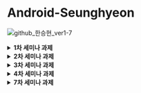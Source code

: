 <h1> Android-Seunghyeon </h1>

![github_한승현_ver1-7](https://user-images.githubusercontent.com/70698151/135753583-cb6d8b51-421f-48e2-9284-0bb3b70bb6d7.png)

<details>
  <summary><b>1차 세미나 과제</b></summary>
<div markdown="1"> 
  <h4> 필수과제 </h4>

* **GIF**

  <img src="https://user-images.githubusercontent.com/81508084/136231628-7ac1b492-31db-4810-bce0-e6e518165e19.gif" width="30%" height="30%"/>


* **SignInActivity**

  * 로그인 버튼을 눌렀을 때, ID, PW가 모두 입력되어있을 시 HomeActivity로 이동하고 그렇지 않으면 Toast 출력

    ```kotlin
        private fun clickLogin() {
            if(!binding.etSigninId.text.isNullOrBlank() && !binding.etSigninPw.text.isNullOrBlank()) {
                Toast.makeText(this, "안녕하세요 ${binding.etSigninId.text}!", Toast.LENGTH_SHORT).show()
                val intent = Intent(this, HomeActivity::class.java)
                startActivity(intent)
            } else {
                Toast.makeText(this, "ID/PW를 확인해주세요!", Toast.LENGTH_SHORT).show()
            }
        }
    ```

    * ID, PW 입력 여부는 isNullOrBlank() 메서드를 활용하여 체크하였음
    * 각 조건문 분기마다 Toast 출력하였음

  * 비밀번호 EditText는 입력 내용이 가려져 있어야하고, 모든 EditText는 미리보기가 있어야 함

    ```xml
            <EditText
                android:id="@+id/et_signin_pw"
                android:layout_width="0dp"
                android:layout_height="wrap_content"
                android:hint="@string/signin_hint_pw"
                android:inputType="textPassword"
                android:maxLines="1"
                android:ellipsize="end"
                app:layout_constraintBottom_toBottomOf="parent"
                app:layout_constraintEnd_toEndOf="parent"
                app:layout_constraintStart_toStartOf="parent"
                app:layout_constraintTop_toBottomOf="@id/tv_signin_pw" />
    ```

    * 모든 EditText마다 hint 속성을 활용하여 미리보기를 추가하였고, 비밀번호 EditText의 경우 inputType을 textPassword로 설정하여 입력 내용을 가렸음

  * 회원가입 버튼을 누를 시 SignUpActivity로 이동

    ```kotlin
        private fun clickSignUp() {
            val intent = Intent(this, SignUpActivity::class.java)
            startActivity(intent)
        }
    ```

* **SignUpActivity**

  * 회원가입 버튼을 눌렀을 때, 이름, ID, PW가 모두 입력되어있을 시 SignInActivity로 다시 돌아가고 그렇지 않으면 Toast 출력

    ```kotlin
        private fun clickSignUp() {
            if(!binding.etSignupName.text.isNullOrBlank() && !binding.etSignupId.text.isNullOrBlank() && !binding.etSignupPw.text.isNullOrBlank()) {
                Toast.makeText(this, "회원가입이 완료되었습니다.", Toast.LENGTH_SHORT).show()
                finish()
            } else {
                Toast.makeText(this, "이름/ID/PW를 확인해주세요.", Toast.LENGTH_SHORT).show()
            }
        }
    ```

    * 이름, ID, PW 입력 여부는 isNullOrBlank() 메서드를 활용하여 체크하였음
    * 각 조건문 분기마다 Toast 출력하였음
    * finish() 메서드를 활용하여 이전 스택의 Activity로 복귀하였음

  * 비밀번호 EditText는 입력 내용이 가려져 있어야하고, 모든 EditText는 미리보기가 있어야 함

    ```xml
            <EditText
                android:id="@+id/et_signup_pw"
                android:layout_width="0dp"
                android:layout_height="wrap_content"
                android:ellipsize="end"
                android:hint="@string/signin_hint_pw"
                android:inputType="textPassword"
                android:maxLines="1"
                app:layout_constraintBottom_toBottomOf="parent"
                app:layout_constraintEnd_toEndOf="parent"
                app:layout_constraintStart_toStartOf="parent"
                app:layout_constraintTop_toBottomOf="@id/tv_signup_pw" />
    ```

    * 모든 EditText마다 hint 속성을 활용하여 미리보기를 추가하였고, 비밀번호 EditText의 경우 inputType을 textPassword로 설정하여 입력 내용을 가렸음
</div>
</details>
<details>
  <summary><b>2차 세미나 과제</b></summary>
<div markdown="1"> 
  <h4> 필수과제 </h4>

* **GIF**

  <img src="https://user-images.githubusercontent.com/81508084/138326936-11d2cada-828f-458a-85a9-cc9adadbba19.gif" width="30%" height="30%"/>


* **자기소개 페이지를 만든 HomeActivity 하단에 FollowerRecyclerView, RepositoryRecyclerView 만들기(HomeActivity.kt)**

  * 각각의 RecyclerView를 담고있는 Fragment 2개 만들기

    * FollowerFragment, RepoFragment 생성

      ```xml
      <?xml version="1.0" encoding="utf-8"?>
      <FrameLayout xmlns:android="http://schemas.android.com/apk/res/android"
          xmlns:tools="http://schemas.android.com/tools"
          android:layout_width="match_parent"
          android:layout_height="match_parent"
          tools:context=".FollowerFragment">
      
          <androidx.recyclerview.widget.RecyclerView
              android:id="@+id/rcv_follower"
              android:layout_width="match_parent"
              android:layout_height="match_parent"
              tools:itemCount="5"
              tools:listitem="@layout/item_follower" />
      
      </FrameLayout>
      ```

      ```xml
      <?xml version="1.0" encoding="utf-8"?>
      <FrameLayout xmlns:android="http://schemas.android.com/apk/res/android"
          xmlns:tools="http://schemas.android.com/tools"
          android:layout_width="match_parent"
          android:layout_height="match_parent"
          tools:context=".RepoFragment">
      
          <androidx.recyclerview.widget.RecyclerView
              android:id="@+id/rcv_repo"
              android:layout_width="match_parent"
              android:layout_height="match_parent"
              tools:itemCount="5"
              tools:listitem="@layout/item_repo" />
      
      </FrameLayout>
      ```

  * 각각의 버튼을 눌렀을 때 알맞은 RecyclerView가 있는 Fragment로 전환하기

    * initTransaction() 을 구현하여 각각의 버튼을 눌렀을 때 알맞은 RecyclerView가 있는 Fragment로 전환

    * default로 보이는 Fragment는 FollowerFragment로 설정

      ```kotlin
          private fun initTransaction() {
              val followerFragment = FollowerFragment()
              val repoFragment = RepoFragment()
      
              supportFragmentManager.beginTransaction().add(R.id.frg_home_rcv, followerFragment).commit()
      
              binding.btnHomeRepo.setOnClickListener {
                  supportFragmentManager.beginTransaction().replace(R.id.frg_home_rcv, repoFragment)
                      .commit()
              }
              binding.btnHomeFollower.setOnClickListener {
                  supportFragmentManager.beginTransaction().replace(R.id.frg_home_rcv, followerFragment)
                      .commit()
              }
          }
      ```

  * 설명이 일정 길이를 넘어가면 xml의 ellipsize 속성을 활용

    ```xml
        <TextView
            android:id="@+id/tv_follower_info"
            android:layout_width="0dp"
            android:layout_height="wrap_content"
            android:ellipsize="end"
            android:maxLines="1"
            android:textSize="14sp"
            app:layout_constraintBottom_toBottomOf="parent"
            app:layout_constraintEnd_toEndOf="parent"
            app:layout_constraintStart_toStartOf="@id/tv_follower_name"
            app:layout_constraintTop_toBottomOf="@id/tv_follower_name"
            tools:text="info" />
    ```

    ```xml
        <TextView
            android:id="@+id/tv_repo_info"
            android:layout_width="0dp"
            android:layout_height="wrap_content"
            android:layout_margin="5dp"
            android:ellipsize="end"
            android:maxLines="1"
            android:textSize="14sp"
            app:layout_constraintBottom_toBottomOf="parent"
            app:layout_constraintEnd_toEndOf="parent"
            app:layout_constraintStart_toStartOf="parent"
            app:layout_constraintTop_toBottomOf="@id/tv_repo_name"
            tools:text="info" />
    ```

* **둘 중 하나의 RecyclerView는 Grid Layout으로 만들기**

  * FollowerFragment의 RecyclerView를 Grid Layout으로 설정

    ```kotlin
    binding.rcvFollower.layoutManager = GridLayoutManager(context, 2)
    ```



#### 도전과제

* **GIF**

  <img src="https://user-images.githubusercontent.com/81508084/138404967-14a36317-3cd1-4020-a738-6a06d501b3ef.gif" width="30%" height="30%"/>

* **아이템 클릭 시 상세 설명을 보여주는 Activity로 이동하기(DetailActivity.kt)**

  * 이름과 사진은 화면 전환 시 넘겨줄 것

    * Adapter 생성자에 매개변수로 itemClick 선언

      ```kotlin
      class FollowerAdapter(val itemClick: (FollowerData) -> Unit) :
          RecyclerView.Adapter<FollowerAdapter.FollowerViewHolder>()
      ```

    * Fragment에서 Adapter 객체 생성 시 itemClickListener 구현

      ```kotlin
          private val adapter by lazy {
              FollowerAdapter() {
                  val intent = Intent(context, DetailActivity::class.java)
                  intent.putExtra("profile", it.image)
                  intent.putExtra("name", it.name)
                  intent.putExtra("detailInfo", it.detailInfo)
                  startActivity(intent)
              }
          }
      ```

    * DetailActivity에서 getExtra 사용해 구현

      ```kotlin
              val profile = intent.getIntExtra("profile", 0)
              val name = intent.getStringExtra("name")
              val detailInfo = intent.getStringExtra("detailInfo")
      
              binding.imgDetailProfile.setImageResource(profile)
              binding.tvDetailName.text = name
              binding.tvDetailInfo.text = detailInfo
      ```

* **ItemDecoration 활용해서 리스트 간 간격과 구분선 주기**

  * ItemDecoration을 활용해서 구분선 넣기

    * ItemDecoration을 상속받은 MyDecoration 클래스 구현

    * onDrawOver 메서드를 오버라이드하여 구분선 넣기

      ```kotlin
          override fun onDrawOver(c: Canvas, parent: RecyclerView, state: RecyclerView.State) {
              val paint = Paint()
              paint.color = color
      
              val left = parent.paddingStart + padding
              val right = parent.width - parent.paddingEnd - padding
      
              for (i in 0 until parent.childCount) {
                  val child = parent.getChildAt(i)
                  val params = child.layoutParams as RecyclerView.LayoutParams
      
                  val top = (child.bottom + params.bottomMargin).toFloat()
                  val bottom = top + height
      
                  c.drawRect(left, top, right, bottom, paint)
              }
          }
      ```

    * getItemOffsets 메서드를 오버라이드하여 아이템 간 간격(margin) 주기

      ```kotlin
          override fun getItemOffsets(
              outRect: Rect,
              view: View,
              parent: RecyclerView,
              state: RecyclerView.State
          ) {
              super.getItemOffsets(outRect, view, parent, state)
              outRect.bottom += padding.toInt()
              outRect.top += padding.toInt()
              outRect.left += padding.toInt()
              outRect.right += padding.toInt()
          }
      ```

* **RecyclerView Item 이동 삭제 구현**

  * ItemTouchHelper.SimpleCallback 사용

    ```kotlin
    val itemTouchHelperCallback =
                object :
                    ItemTouchHelper.SimpleCallback(
                        ItemTouchHelper.LEFT or ItemTouchHelper.RIGHT or ItemTouchHelper.UP or ItemTouchHelper.DOWN,
                        ItemTouchHelper.LEFT or ItemTouchHelper.RIGHT
                    ) {
                    override fun onMove(
                        recyclerView: RecyclerView,
                        viewHolder: RecyclerView.ViewHolder,
                        target: RecyclerView.ViewHolder
                    ): Boolean {
                        val fromPos = viewHolder.adapterPosition
                        val toPos = target.adapterPosition
                        val temp = adapter.itemList[fromPos]
                        if(fromPos < toPos) {
                            for(i in fromPos until toPos) {
                                adapter.itemList[i] = adapter.itemList[i+1]
                            }
                            adapter.itemList[toPos] = temp
                        } else if(fromPos > toPos) {
                            for(i in toPos+1..fromPos) {
                                adapter.itemList[i] = adapter.itemList[i-1]
                            }
                            adapter.itemList[toPos] = temp
                        }
                        adapter.notifyItemMoved(fromPos, toPos)
    
                        return true
                    }
    
                    override fun onSwiped(viewHolder: RecyclerView.ViewHolder, direction: Int) {
                        val delPos = viewHolder.adapterPosition
                        adapter.itemList.removeAt(delPos)
                        adapter.notifyItemRemoved(delPos)
                    }
                }
            val itemTouchHelper = ItemTouchHelper(itemTouchHelperCallback)
            itemTouchHelper.attachToRecyclerView(binding.rcvFollower)
    ```

    * Grid Layout인 rcvFollower에서는 dragDirs를 상하좌우, swipeDirs를 좌우로 설정했고 Linear Layout인 rcvRepo에서는 dragDirs를 상하, swipeDirs를 좌우로 설정함

  

#### 심화과제

* **보일러 플레이트 코드 개선**
  * 보일러 플레이트 코드
    * 최소한의 변경으로 여러 곳에서 재사용되며, 반복적으로 비슷한 형태를 띄는 코드
    * BaseActivity, BaseFragment를 사용

* **보다 효율적으로 RecyclerView의 아이템을 갱신하기**
  * notifyDataSetChanged
    * Adapter가 DataSet 전부를 갱신하도록 하는 메서드
    * 리스트의 크기와 아이템 둘 다 변경되는 경우에 사용
    * 문제점: DataSet의 크기가 작은 경우에는 별로 티나지 않지만, DataSet의 크기가 커질 경우 일부만 갱신하면 될 일을 굳이 전체를 갱신한다면? >> 비효율적
  * notifyItemChanged(position: Int)
    * 특정 position의 아이템만 변경된 경우 사용
  * notifyItemRangeChanged(positionStart: Int, itemCount: Int)
    * 특정 positionStart부터 itemCount 개수만큼 아이템이 변경된 경우 사용
  * notifyItemInserted(position: Int)
    * 특정 position에 아이템이 삽입된 경우 사용
  * notifyItemRangeInserted(positionStart:Int, itemCount: Int)
    * 특정 positionStart부터 itemCount 개수만큼 아이템이 삽입된 경우 사용
  * notifyItemRemoved(position: Int)
    * 특정 position에서 아이템이 삭제된 경우 사용
    * **ItemTouchHelper.SimpleCallback의 onSwipe에서 아이템 삭제했을 때 사용함**
  * notifyItemRangeRemoved(positionStart: Int, itemCount: Int)
    * 특정 positionStart부터 itemCount 개수만큼 아이템이 삭제된 경우 사용
  * notifyItemMoved(fromPosition: Int, toPosition: Int)
    * fromPosition에 있던 아이템이 toPosition으로 이동한 경우 사용
    * **ItemTouchHelper.SimpleCallback의 onMove에서 아이템 이동했을 때 사용함**
</div>
</details>
  
<details>
<summary><b>3차 세미나 과제</b></summary>
<div markdown="1"> 
  <h4> 필수과제 </h4>

* **GIF**
  
  <img src="https://user-images.githubusercontent.com/81508084/141163971-5377cac6-6d6c-4652-9884-693717d27689.gif" width="30%" height="30%"/>


* **과제에 디자인 적용하기**


  * **로그인 화면 / 회원가입 화면**


    * EditText에 selector 활용하기(focus 되었을 때, 안 되었을 때)


      * selector_textbox

        ```xml
        <?xml version="1.0" encoding="utf-8"?>
        <selector xmlns:android="http://schemas.android.com/apk/res/android">
            <item android:drawable="@drawable/shape_textbox_not_empty" android:state_focused="true" />
            <item android:drawable="@drawable/shape_textbox_empty" android:state_focused="false" />
        </selector>
        ```

    * 간단한 도형들은 ShapeDrawable로 직접 만들기


      * shape_textbox_not_empty.xml

        ```xml
        <?xml version="1.0" encoding="utf-8"?>
        <selector xmlns:android="http://schemas.android.com/apk/res/android">
            <item android:drawable="@drawable/shape_textbox_not_empty" android:state_focused="true" />
            <item android:drawable="@drawable/shape_textbox_empty" android:state_focused="false" />
        </selector>
        ```

      * shape_textbox_empty.xml

        ```xml
        <?xml version="1.0" encoding="utf-8"?>
        <shape xmlns:android="http://schemas.android.com/apk/res/android"
            android:shape="rectangle">
            <solid android:color="@color/textbox_empty_body" />
            <stroke
                android:width="1dp"
                android:color="@color/textbox_empty_border" />
            <padding
                android:bottom="13dp"
                android:left="16dp"
                android:right="16dp"
                android:top="13dp" />
            <corners android:radius="5dp" />
        </shape>
        ```

      * shape_button_sign.xml

        ```xml
        <?xml version="1.0" encoding="utf-8"?>
        <shape xmlns:android="http://schemas.android.com/apk/res/android"
            android:shape="rectangle">
            <solid android:color="@color/medium_pink" />
            <corners android:radius="5dp" />
            <padding
                android:bottom="12dp"
                android:top="12dp" />
        </shape>
        ```

  * **ProfileFragment**


    * Button에 selector 활용하기(선택되었을 때, 안 되었을 때)


      * selector_button.xml

        ```xml
        <?xml version="1.0" encoding="utf-8"?>
        <selector xmlns:android="http://schemas.android.com/apk/res/android">
            <item android:state_selected="true" android:drawable="@drawable/shape_selected_button"/>
            <item android:state_selected="false" android:drawable="@drawable/shape_unselected_button"/>
        </selector>
        ```

      * shape_selected_button.xml

        ```xml
        <?xml version="1.0" encoding="utf-8"?>
        <shape xmlns:android="http://schemas.android.com/apk/res/android"
            android:shape="rectangle">
            <solid android:color="@color/button_selected" />
            <corners android:radius="5dp" />
        </shape>
        ```

      * shape_unselected_button.xml

        ```xml
        <?xml version="1.0" encoding="utf-8"?>
        <shape xmlns:android="http://schemas.android.com/apk/res/android"
            android:shape="rectangle">
            <solid android:color="@color/textbox_empty_body" />
            <corners android:radius="5dp" />
        </shape>
        ```

    * 이미지의 경우 Glide의 CircleCrop 기능 활용해서 넣어주기


      * ProfileFragment.kr

        ```kotlin
            private fun initProfilePicture() {
                Glide.with(requireContext())
                    .load("https://avatars.githubusercontent.com/u/81508084?v=4")
                    .circleCrop()
                    .into(binding.imgProfilePicture)
            }
        ```

    * 하단에 BottomNavigation 넣어주기


      * MainActivity.kt

        ```kotlin
            private fun initViewPagerAdapter() {
                val fragmentList = listOf(profileFragment, homeFragment, cameraFragment)
                viewPagerAdapter = MainViewPagerAdapter(this)
                viewPagerAdapter.fragments.addAll(fragmentList)
                binding.vpMain.adapter = viewPagerAdapter
            }
        
            private fun initBottomNavigation() {
                binding.vpMain.registerOnPageChangeCallback(object: ViewPager2.OnPageChangeCallback() {
                    override fun onPageSelected(position: Int) {
                        binding.bnvMain.menu.getItem(position).isChecked = true
                    }
                })
        
                binding.bnvMain.setOnItemSelectedListener {
                    binding.vpMain.currentItem = when(it.itemId) {
                        R.id.menu_profile -> PROFILE_FRAGMENT
                        R.id.menu_home -> HOME_FRAGMENT
                        else -> CAMERA_FRAGMENT
                    }
                    return@setOnItemSelectedListener true
                }
            }
        
            private companion object {
                const val PROFILE_FRAGMENT = 0
                const val HOME_FRAGMENT = 1
                const val CAMERA_FRAGMENT = 2
            }
        ```

  * **HomeFragment**


    * 3차 세미나에서 배웠던 TabLayout + ViewPager2 넣어주기


      * HomeFragment.kt

        ```kotlin
            private fun initViewPager() {
                val fragmentList = listOf(homeFollowingFragment, homeFollowerFragment)
                viewPagerAdapter = HomeViewPagerAdapter(this)
                viewPagerAdapter.fragments.addAll(fragmentList)
                binding.vpHome.adapter = viewPagerAdapter
            }
        
            private fun initTabLayout() {
                val tabLabel = listOf("팔로잉", "팔로워")
        
                TabLayoutMediator(binding.tabHome, binding.vpHome) { tab, position ->
                    tab.text = tabLabel[position]
                }.attach()
            }
        ```

  <h4> 도전과제 </h4>

* **ViewPager2 중첩 스크롤 문제 해결하기**

  * NestedScrollableHost로 내부 ViewPager2를 wrapping하여 처리함

    * NestedScrollableHost.kt

      ```kotlin
      class NestedScrollableHost : FrameLayout {
          constructor(context: Context) : super(context)
          constructor(context: Context, attrs: AttributeSet?) : super(context, attrs)
      
          private var touchSlop = 0
          private var initialX = 0f
          private var initialY = 0f
          private val parentViewPager: ViewPager2?
              get() {
                  var v: View? = parent as? View
                  while (v != null && v !is ViewPager2) {
                      v = v.parent as? View
                  }
                  return v as? ViewPager2
              }
      
          private val child: View? get() = if (childCount > 0) getChildAt(0) else null
      
          init {
              touchSlop = ViewConfiguration.get(context).scaledTouchSlop
          }
      
          private fun canChildScroll(orientation: Int, delta: Float): Boolean {
              val direction = -delta.sign.toInt()
              return when (orientation) {
                  0 -> child?.canScrollHorizontally(direction) ?: false
                  1 -> child?.canScrollVertically(direction) ?: false
                  else -> throw IllegalArgumentException()
              }
          }
      
          override fun onInterceptTouchEvent(e: MotionEvent): Boolean {
              handleInterceptTouchEvent(e)
              return super.onInterceptTouchEvent(e)
          }
      
          private fun handleInterceptTouchEvent(e: MotionEvent) {
              val orientation = parentViewPager?.orientation ?: return
      
              // Early return if child can't scroll in same direction as parent
              if (!canChildScroll(orientation, -1f) && !canChildScroll(orientation, 1f)) {
                  return
              }
      
              if (e.action == MotionEvent.ACTION_DOWN) {
                  initialX = e.x
                  initialY = e.y
                  parent.requestDisallowInterceptTouchEvent(true)
              } else if (e.action == MotionEvent.ACTION_MOVE) {
                  val dx = e.x - initialX
                  val dy = e.y - initialY
                  val isVpHorizontal = orientation == ORIENTATION_HORIZONTAL
      
                  // assuming ViewPager2 touch-slop is 2x touch-slop of child
                  val scaledDx = dx.absoluteValue * if (isVpHorizontal) .5f else 1f
                  val scaledDy = dy.absoluteValue * if (isVpHorizontal) 1f else .5f
      
                  if (scaledDx > touchSlop || scaledDy > touchSlop) {
                      if (isVpHorizontal == (scaledDy > scaledDx)) {
                          // Gesture is perpendicular, allow all parents to intercept
                          parent.requestDisallowInterceptTouchEvent(false)
                      } else {
                          // Gesture is parallel, query child if movement in that direction is possible
                          if (canChildScroll(orientation, if (isVpHorizontal) dx else dy)) {
                              // Child can scroll, disallow all parents to intercept
                              parent.requestDisallowInterceptTouchEvent(true)
                          } else {
                              // Child cannot scroll, allow all parents to intercept
                              parent.requestDisallowInterceptTouchEvent(false)
                          }
                      }
                  }
              }
          }
      }
      ```

    * fragment_home.xml

      ```xml
          <co.kr.soptandroidseminar.home.NestedScrollableHost
              android:id="@+id/nsh_home"
              android:layout_width="match_parent"
              android:layout_height="0dp"
              app:layout_constraintBottom_toBottomOf="parent"
              app:layout_constraintEnd_toEndOf="parent"
              app:layout_constraintStart_toStartOf="parent"
              app:layout_constraintTop_toBottomOf="@id/tab_home">
      
              <androidx.viewpager2.widget.ViewPager2
                  android:id="@+id/vp_home"
                  android:layout_width="match_parent"
                  android:layout_height="match_parent" />
      
          </co.kr.soptandroidseminar.home.NestedScrollableHost>
      ```

* **리스트에 각기 다른 이미지 넣기**

  * RecyclerView의 data class에 url을 저장할 변수 추가

    * FollowerData.kt

      ```kotlin
      data class FollowerData(
          val image: String,
          val name: String,
          val info: String,
          val detailInfo: String,
      )
      ```

    * FollowerAdapter.kt

      ```kotlin
      fun onBind(data: FollowerData) {
                  Glide.with(binding.imgFollowerProfile.context)
                      .load(data.image)
                      .circleCrop()
                      .into(binding.imgFollowerProfile)
      
                  binding.tvFollowerName.text = data.name
                  binding.tvFollowerInfo.text = data.info
      
                  binding.root.setOnClickListener {
                      itemClick(data)
                  }
              }
      ```

  <h4> 심화과제 </h4>

* 갤러리에서 받아온 이미지(uri)를 Glide로 화면에 띄워보기

  * 인텐트를 이용해 갤러리에 접근

    ```kotlin
        private fun openGallery() {
            val intent = Intent(Intent.ACTION_PICK)
            intent.type = MediaStore.Images.Media.CONTENT_TYPE
            activityLauncher.launch(intent)
        }
    ```

  * 사진데이터를 uri 형식으로 받아온 이후 Glide로 이미지뷰에 띄우기

    ```kotlin
        private val activityLauncher: ActivityResultLauncher<Intent> =
            registerForActivityResult(ActivityResultContracts.StartActivityForResult()) {
                if(it.resultCode == RESULT_OK && it.data != null) {
                    val imageUri = it.data?.data
                    runCatching {
                        Glide.with(this)
                            .load(imageUri)
                            .into(binding.imgCamera)
                    }.onFailure {
                        makeToast("사진 첨부 실패")
                    }
                } else if(it.resultCode == RESULT_CANCELED) {
                    makeToast("사진 선택 취소")
                }
            }
    ```
</div>
</details>

<details>
<summary><b>4차 세미나 과제</b></summary>
<div markdown="1"> 
    <h4> 필수과제 </h4>

* **GIF**

  <img src="https://user-images.githubusercontent.com/81508084/141174588-b604a63e-25cd-43de-91e8-04177bdbcf48.gif" width="30%" height="30%"/>


* **로그인/회원가입 API 연동**


  * SeminarService.kt

    ```kotlin
    interface SeminarService {
        @POST("user/signup")
        fun postSignUp(
            @Body body: RequestSignUpData
        ) : Call<ResponseSignUpData>
    
        @POST("user/login")
        fun postSingIn(
            @Body body: RequestSignInData
        ) : Call<ResponseSignInData>
    }
    ```

  * RequestSignInData.kt

    ```kotlin
    data class RequestSignInData(
        val email: String,
        val password: String,
    )
    ```

  * ResponseSignInData.kt

    ```kotlin
    data class ResponseSignInData(
        val status: Int,
        val success: Boolean,
        val message: String,
        val data: Data
    )  {
        data class Data(
            val id: Int,
            val name: String,
            val email: String,
        )
    }
    ```

  * RequestSignUpData.kt

    ```kotlin
    data class RequestSignUpData(
        val email: String,
        val name: String,
        val password: String,
    )
    ```

  * ResponseSignUpData.kt

    ```kotlin
    data class ResponseSignUpData(
        val status: Int,
        val success: Boolean,
        val message: String,
        val data: Data
    ) {
        data class Data(
            val id: Int,
            val name: String,
            val password: String,
            val email: String,
        )
    }
    ```


  * SignUpActivity.kt

    ```kotlin
        private fun clickSignUp() {
            if(!binding.etSignupName.text.isNullOrBlank() && !binding.etSignupId.text.isNullOrBlank() && !binding.etSignupPw.text.isNullOrBlank()) {
                val requestSignUpData = RequestSignUpData(
                    binding.etSignupId.text.toString(),
                    binding.etSignupName.text.toString(),
                    binding.etSignupPw.text.toString()
                )
    
                val call: Call<ResponseSignUpData> = ApiService.seminarService.postSignUp(requestSignUpData)
    
                call.enqueue(object: Callback<ResponseSignUpData> {
                    override fun onResponse(
                        call: Call<ResponseSignUpData>,
                        response: Response<ResponseSignUpData>
                    ) {
                        if(response.isSuccessful) {
                            val data = response.body()
                            Toast.makeText(this@SignUpActivity, data?.message, Toast.LENGTH_SHORT).show()
                        } else {
                            Log.d("server connect : SignUp", "error")
                            Log.d("server connect : SignUp", "$response.errorBody()")
                            Log.d("server connect : SignUp", response.message())
                            Log.d("server connect : SignUp", "${response.code()}")
                            Toast.makeText(this@SignUpActivity, "회원가입 실패", Toast.LENGTH_SHORT).show()
                        }
                    }
    
                    override fun onFailure(call: Call<ResponseSignUpData>, t: Throwable) {
                        Toast.makeText(this@SignUpActivity, "회원가입 실패", Toast.LENGTH_SHORT).show()
                    }
                })
    
                finish()
            } else {
                Toast.makeText(this, "이름/ID/PW를 확인해주세요.", Toast.LENGTH_SHORT).show()
            }
        }
    ```

  * SignInActivity.kt

    ```kotlin
        private fun clickLogin() {
            if(!binding.etSigninId.text.isNullOrBlank() && !binding.etSigninPw.text.isNullOrBlank()) {
                val requestSignInData = RequestSignInData(
                    binding.etSigninId.text.toString(),
                    binding.etSigninPw.text.toString()
                )
    
                val call: Call<ResponseSignInData> = ApiService.seminarService.postSingIn(requestSignInData)
    
                call.enqueue(object: Callback<ResponseSignInData> {
                    override fun onResponse(
                        call: Call<ResponseSignInData>,
                        response: Response<ResponseSignInData>
                    ) {
                        if(response.isSuccessful) {
                            val data = response.body()?.data
                            Toast.makeText(this@SignInActivity, "안녕하세요 ${data?.name}!", Toast.LENGTH_SHORT).show()
                            val intent = Intent(this@SignInActivity, MainActivity::class.java)
                            intent.putExtra("name", data?.name)
                            intent.putExtra("email", data?.email)
                            startActivity(intent)
                        } else {
                            Log.d("server connect : SignIn", "error")
                            Log.d("server connect : SignIn", "$response.errorBody()")
                            Log.d("server connect : SignIn", response.message())
                            Log.d("server connect : SignIn", "${response.code()}")
                            Toast.makeText(this@SignInActivity, "로그인 실패", Toast.LENGTH_SHORT).show()
                            val intent = Intent(this@SignInActivity, MainActivity::class.java)
                            intent.putExtra("name", "hansh0101")
                            intent.putExtra("email", binding.etSigninId.text.toString())
                            startActivity(intent)
                        }
                    }
    
                    override fun onFailure(call: Call<ResponseSignInData>, t: Throwable) {
                        Toast.makeText(this@SignInActivity, "로그인 실패", Toast.LENGTH_SHORT).show()
                    }
                })
            } else {
                Toast.makeText(this, "ID/PW를 확인해주세요!", Toast.LENGTH_SHORT).show()
            }
        }
    ```

  <h4> 도전과제 </h4>

* **Github API 연동해서 리스트로 띄우기**

  * 유저 프로필, 팔로워 리스트, 레포지토리 리스트 불러오기

    * GithubService.kt

      ```kotlin
      interface GithubService {
          @GET("/users/{username}")
          fun getUserInfo(
              @Path("username") username: String
          ): Call<ResponseUserInfoData>
      
          @GET("/users/{username}/followers")
          fun getFollowerList(
              @Path("username") username: String
          ): Call<List<ResponseFollowerData>>
      
          @GET("/users/{username}/repos")
          fun getRepoList(
              @Path("username") username: String
          ): Call<List<ResponseRepoData>>
      }
      ```

    * ResponseUserInfoData.kt

      ```kotlin
      data class ResponseUserInfoData(
          val avatar_url: String,
          val bio: String?,
          val login: String,
          val name: String,
      )
      ```

    * ResponseFollowerData.kt

      ```kotlin
      data class ResponseFollowerData(
          val login: String,
      )
      ```

    * ResponseRepoData.kt

      ```kotlin
      data class ResponseRepoData(
          val name: String,
          val description: String,
      )
      ```

    * ProfileFragment.kt

      ```kotlin
          private fun getServerData() {
              val call: Call<ResponseUserInfoData> = ApiService.githubService.getUserInfo(username)
      
              call.enqueue(object : Callback<ResponseUserInfoData> {
                  override fun onResponse(
                      call: Call<ResponseUserInfoData>,
                      response: Response<ResponseUserInfoData>
                  ) {
                      if (response.isSuccessful) {
                          val data = response.body()
                          data?.avatar_url?.let { initProfilePicture(it) }
                          binding.tvProfileName.text = data?.name
                          binding.tvProfileId.text = data?.login
                          data?.bio?.let { binding.tvProfileIntro.text = it }
                          initTransaction()
                      } else {
                          Log.d("server connect : Profile Fragment", "error")
                          Log.d("server connect : Profile Fragment", "$response.errorBody()")
                          Log.d("server connect : Profile Fragment", response.message())
                          Log.d("server connect : Profile Fragment", "${response.code()}")
                      }
                  }
      
                  override fun onFailure(call: Call<ResponseUserInfoData>, t: Throwable) {
                      Log.d("server connect : Profile Fragment", "error: ${t.message}")
                  }
              })
          }
      ```

    * FollowerFragment.kt

      ```kotlin
          private fun getFollowerList() {
              val call: Call<List<ResponseFollowerData>> =
                  ApiService.githubService.getFollowerList(username)
      
              call.enqueue(object : Callback<List<ResponseFollowerData>> {
                  override fun onResponse(
                      call: Call<List<ResponseFollowerData>>,
                      response: Response<List<ResponseFollowerData>>
                  ) {
                      if (response.isSuccessful) {
                          val data = response.body()
                          if (data != null) {
                              getFollowerInfo(data)
                          }
                      } else {
                          Log.d("server connect : Follower Fragment", "error")
                          Log.d("server connect : Follower Fragment", "$response.errorBody()")
                          Log.d("server connect : Follower Fragment", response.message())
                          Log.d("server connect : Follower Fragment", "${response.code()}")
                      }
                  }
      
                  override fun onFailure(call: Call<List<ResponseFollowerData>>, t: Throwable) {
                      Log.d("server connect : Follower Fragment", "error: ${t.message}")
                  }
              })
          }
      ```

      ```kotlin
          private fun getFollowerInfo(list: List<ResponseFollowerData>) {
              list.forEach {
                  val call: Call<ResponseUserInfoData> = ApiService.githubService.getUserInfo(it.login)
      
                  call.enqueue(object : Callback<ResponseUserInfoData> {
                      override fun onResponse(
                          call: Call<ResponseUserInfoData>,
                          response: Response<ResponseUserInfoData>
                      ) {
                          if (response.isSuccessful) {
                              val data = response.body()
                              adapter.itemList.add(
                                  FollowerData(
                                      data?.avatar_url,
                                      data?.login,
                                      data?.name,
                                      data?.bio
                                  )
                              )
                              adapter.notifyItemInserted(adapter.itemList.size - 1)
                              Log.d("server connect : Follower Fragment", "success")
                              Log.d("server connect : Follower Fragment", it.login)
                          } else {
                              Log.d("server connect : Follower Fragment", "error")
                              Log.d("server connect : Follower Fragment", "$response.errorBody()")
                              Log.d("server connect : Follower Fragment", response.message())
                              Log.d("server connect : Follower Fragment", "${response.code()}")
                          }
                      }
      
                      override fun onFailure(call: Call<ResponseUserInfoData>, t: Throwable) {
                          Log.d("server connect: FollowerFragment", "error: ${t.message}")
                      }
                  })
              }
              initRecyclerView()
          }
      ```

    * RepoFragment.kt

      ```kotlin
          private fun getRepoList() {
              val call: Call<List<ResponseRepoData>> = ApiService.githubService.getRepoList(username)
      
              call.enqueue(object : Callback<List<ResponseRepoData>> {
                  override fun onResponse(
                      call: Call<List<ResponseRepoData>>,
                      response: Response<List<ResponseRepoData>>
                  ) {
                      if (response.isSuccessful) {
                          val data = response.body()
                          data?.forEach {
                              adapter.itemList.add(
                                  RepoData(
                                      it.name,
                                      it.description
                                  )
                              )
                              adapter.notifyItemInserted(adapter.itemList.size - 1)
                          }
                      } else {
                          Log.d("server connect : Repo Fragment", "error")
                          Log.d("server connect : Repo Fragment", "$response.errorBody()")
                          Log.d("server connect : Repo Fragment", response.message())
                          Log.d("server connect : Repo Fragment", "${response.code()}")
                      }
                  }
      
                  override fun onFailure(call: Call<List<ResponseRepoData>>, t: Throwable) {
                      Log.d("server connect : Repo Fragment", "error: ${t.message}")
                  }
              })
          }
      ```

* **OkHttp 활용해보기**

  * ApiService.kt

    ```kotlin
        private val soptRetrofit: Retrofit = Retrofit.Builder()
            .baseUrl(BASE_URL_SOPT)
            .client(provideSoptOkHttpClient(SoptInterceptor()))
            .addConverterFactory(GsonConverterFactory.create())
            .build()
            
        private fun provideSoptOkHttpClient(
            interceptor: SoptInterceptor
        ): OkHttpClient =
            OkHttpClient.Builder()
                .run {
                    addInterceptor(interceptor)
                    build()
                }
    
        class SoptInterceptor : Interceptor {
            @Throws(IOException::class)
            override fun intercept(chain: Interceptor.Chain): Response = with(chain) {
                val newRequest =
                    request().newBuilder()
                        .addHeader("Content-Type", "application/json")
                        .build()
    
                proceed(newRequest)
            }
        }
    ```
</div>
</details>

<details>
<summary><b>7차 세미나 과제</b></summary>
<div markdown="1"> 
  <h4> 필수과제 </h4>

* **GIF**

  <img src="https://user-images.githubusercontent.com/81508084/146097916-ae7df43d-c853-41cf-bd0b-975a85d866c6.gif" width="30%" height="30%"/>


* **온보딩 화면 만들기**


    * OnBoardingActivity 위에 OnBoardingOneFragment, OnBoardingTwoFragment, OnBoardingThreeFragment 띄움


    * OnBoardingOneFragment.kt

      ```kotlin
          private fun skipOnBoarding() {
              binding.btnOnboardingOne.setOnClickListener {
                  findNavController().navigate(R.id.action_frg_onboarding_one_to_frg_onboarding_two)
              }
          }
      ```


    * OnBoardingTwoFragment.kt

      ```kotlin
          private fun skipOnBoarding() {
              binding.btnOnboardingTwo.setOnClickListener {
                  findNavController().navigate(R.id.action_frg_onboarding_two_to_frg_onboarding_three)
              }
          }
      ```


    * OnBoardingThreeFragment.kt

      ```kotlin
          private fun skipOnBoarding() {
              binding.btnOnboardingThree.setOnClickListener {
                  val intent = Intent(requireContext(), SignInActivity::class.java)
                  startActivity(intent)
                  (activity as OnBoardingActivity).finish()
              }
          }
      ```


* **SharedPreferences 활용해서 자동로그인 / 자동로그인 해제 구현하기**


  * SharedPreference.kt

    ```kotlin
    object SharedPreference {
        private const val STORAGE_KEY = "USER_AUTH"
        private const val AUTO_LOGIN = "AUTO_LOGIN"
        private const val USER_ID = "USER_ID"
        private const val USER_EMAIL = "USER_EMAIL"
    
        fun getAutoLogin(context: Context): Boolean {
            return getSharedPreference(context).getBoolean(AUTO_LOGIN, false)
        }
    
        fun getUserId(context: Context): String? {
            return getSharedPreference(context).getString(USER_ID, "")
        }
    
        fun getUserEmail(context: Context): String? {
            return getSharedPreference(context).getString(USER_EMAIL, "")
        }
    
        fun setAutoLogin(context: Context, value: Boolean, userId: String, userEmail: String) {
            getSharedPreference(context).edit()
                .putBoolean(AUTO_LOGIN, value)
                .putString(USER_ID, userId)
                .putString(USER_EMAIL, userEmail)
                .apply()
        }
    
        fun removeAutoLogin(context: Context) {
            getSharedPreference(context).edit()
                .remove(AUTO_LOGIN)
                .apply()
        }
    
        fun clearAutoLogin(context: Context) {
            getSharedPreference(context).edit()
                .clear()
                .apply()
        }
    
        fun getSharedPreference(context: Context): SharedPreferences {
            return context.getSharedPreferences(STORAGE_KEY, Context.MODE_PRIVATE)
        }
    }
    ```

  * SignInActivity.kt

    ```kotlin
        private fun clickLogin() {
            if(!binding.etSigninId.text.isNullOrBlank() && !binding.etSigninPw.text.isNullOrBlank()) {
                val requestSignInData = RequestSignInData(
                    binding.etSigninId.text.toString(),
                    binding.etSigninPw.text.toString()
                )
    
                val call = ApiService.seminarService.postSingIn(requestSignInData)
                call.enqueueUtil(
                    onSuccess = {
                        simpleToast("안녕하세요 ${it.data.name}")
                        val intent = Intent(this@SignInActivity, MainActivity::class.java)
                        SharedPreference.setAutoLogin(this@SignInActivity, true, "hansh0101", it.data.email)
                        startActivity(intent)
                    },
                    onError = {
                        simpleToast("로그인 실패")
                        SharedPreference.setAutoLogin(this@SignInActivity, true, "hansh0101", "hansh0101@naver.com")
                        val intent = Intent(this@SignInActivity, MainActivity::class.java)
                        startActivity(intent)
                    }
                )
            } else {
                simpleToast("ID/PW를 확인해주세요!")
            }
        }
        
        private fun isAutoLogin() {
            if(SharedPreference.getAutoLogin(this)) {
                simpleToast("자동 로그인")
                val intent = Intent(this, MainActivity::class.java)
                startActivity(intent)
            }
        }
    ```

  * SettingActivity.kt

    ```kotlin
        private fun noAutoLogin() {
            binding.tvSettingAutoLogin.setOnClickListener {
                SharedPreference.removeAutoLogin(this)
                simpleToast("자동로그인 해제")
            }
        }
    
        private fun deleteLoginCache() {
            binding.tvSettingDeleteCache.setOnClickListener {
                SharedPreference.clearAutoLogin(this)
                simpleToast("로그인 캐시 삭제")
            }
        }
    ```

* **본인이 사용하는 Util 클래스 코드 및 패키징 방식 리드미에 정리하기**


  * MyUtil.kt

    ```kotlin
    package co.kr.soptandroidseminar.util
    
    import android.content.Context
    import android.util.Log
    import android.widget.Toast
    import retrofit2.Call
    import retrofit2.Callback
    import retrofit2.Response
    
    fun Context.simpleToast(message: String) {
        Toast.makeText(this, message, Toast.LENGTH_SHORT).show()
    }
    
    fun <ResponseType> Call<ResponseType>.enqueueUtil(
        onSuccess: (ResponseType) -> Unit,
        onError: ((stateCode: Int) -> Unit)? = null
    ) {
        this.enqueue(object : Callback<ResponseType> {
            override fun onResponse(call: Call<ResponseType>, response: Response<ResponseType>) {
                if (response.isSuccessful) {
                    onSuccess.invoke(response.body() ?: return)
                } else {
                    onError?.invoke(response.code())
                    Log.d("server connect", "error")
                    Log.d("server connect", "$response.errorBody()")
                    Log.d("server connect", response.message())
                    Log.d("server connect", "${response.code()}")
                }
            }
    
            override fun onFailure(call: Call<ResponseType>, t: Throwable) {
                Log.d("Network", "error:$t")
            }
        })
    }
    ```

  * 패키징

    ```
    📂SoptAndroidSeminar
     ┣ 📂 api
     ┣ 📂 data
     ┃  ┣ 📂 local
     ┃  ┣ 📂 main
     ┃  ┃  ┗ 📂profile
     ┃  ┣ 📂 signin
     ┃  ┗ 📂 signup
     ┣ 📂 util
     ┗ 📂 view
       ┣ 📂 adapter
       ┣ 📂 detail
       ┣ 📂 main
       ┃  ┣ 📂 camera
       ┃  ┣ 📂 home
       ┃  ┗ 📂 profile
       ┣ 📂 onboarding
       ┣ 📂 signin
       ┗ 📂 signup
    ```
<h4> 도전과제 </h4>

* **GIF**

  <img src="https://user-images.githubusercontent.com/81508084/146324338-692443c6-d24e-4087-9ab1-8cd53e75deba.gif" width="30%" height="30%"/>

* **NavigationComponent에서 BackStack 관리**

  * nav_onboarding.xml

    ```xml
    <?xml version="1.0" encoding="utf-8"?>
    <navigation xmlns:android="http://schemas.android.com/apk/res/android"
        xmlns:app="http://schemas.android.com/apk/res-auto"
        xmlns:tools="http://schemas.android.com/tools"
        android:id="@+id/nav_onboarding"
        app:startDestination="@id/frg_onboarding_one">
    
        <fragment
            android:id="@+id/frg_onboarding_one"
            android:name="co.kr.soptandroidseminar.view.onboarding.OnBoardingOneFragment"
            android:label="fragment_onboarding_one"
            tools:layout="@layout/fragment_on_boarding_one">
            <action
                android:id="@+id/action_frg_onboarding_one_to_frg_onboarding_two"
                app:popUpTo="@id/frg_onboarding_one"
                app:destination="@id/frg_onboarding_two" />
        </fragment>
    
        <fragment
            android:id="@+id/frg_onboarding_two"
            android:name="co.kr.soptandroidseminar.view.onboarding.OnBoardingTwoFragment"
            android:label="fragment_onboarding_two"
            tools:layout="@layout/fragment_on_boarding_two">
            <action
                android:id="@+id/action_frg_onboarding_two_to_frg_onboarding_three"
                app:popUpTo="@id/frg_onboarding_two"
                app:popUpToInclusive="true"
                app:destination="@id/frg_onboarding_three" />
        </fragment>
    
        <fragment
            android:id="@+id/frg_onboarding_three"
            android:name="co.kr.soptandroidseminar.view.onboarding.OnBoardingThreeFragment"
            android:label="fragment_onboarding_three"
            tools:layout="@layout/fragment_on_boarding_three">
        </fragment>
    
    </navigation>
    ```

    

</div>
</details>
